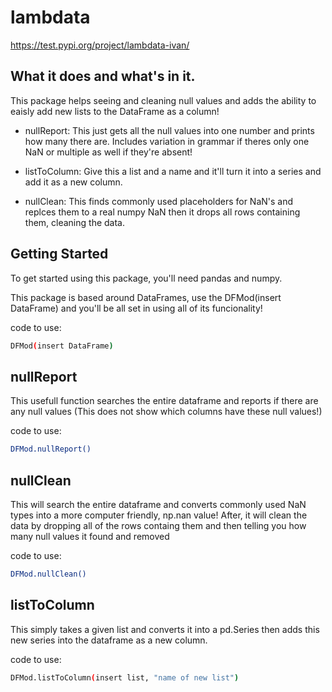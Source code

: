 # lambdata

https://test.pypi.org/project/lambdata-ivan/

## What it does and what's in it.
This package helps seeing and cleaning null values and adds the ability
to eaisly add new lists to the DataFrame as a column!

- nullReport: This just gets all the null values into one number and prints how many there are. Includes variation in grammar if theres only one NaN or multiple as well if they're absent!

- listToColumn: Give this a list and a name and it'll turn it into a series and add it as a new column.

- nullClean: This finds commonly used placeholders for NaN's and replces them to a real numpy NaN then it drops all rows containing them, cleaning the data.

## Getting Started

To get started using this package, you'll need pandas and numpy.

This package is based around DataFrames, use the DFMod(insert DataFrame) and you'll be all set in using all of its funcionality!

code to use: 

```sh
DFMod(insert DataFrame)
```

## nullReport
This usefull function searches the entire dataframe and reports if there are any null values (This does not show which columns have these null values!)

code to use: 

```sh
DFMod.nullReport()
```

## nullClean
This will search the entire dataframe and converts commonly used NaN types into a more
computer friendly, np.nan value! After, it will clean the data by dropping all of the rows containg them and then telling you how many null values it found and removed

code to use:

```sh
DFMod.nullClean()
```

## listToColumn
This simply takes a given list and converts it into a pd.Series then adds this new series into the dataframe as a new column.

code to use: 

```sh
DFMod.listToColumn(insert list, "name of new list")
```
